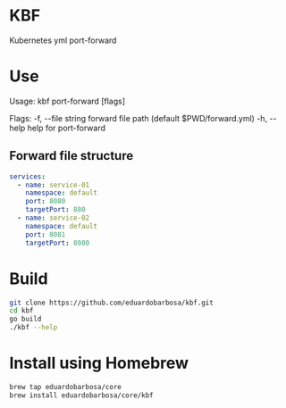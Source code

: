 # KBF

Kubernetes yml port-forward

# Use

Usage:
  kbf port-forward [flags]

 Flags:
   -f, --file string   forward file path (default $PWD/forward.yml)
   -h, --help          help for port-forward

## Forward file structure

```yaml
services:
  - name: service-01
    namespace: default
    port: 8080
    targetPort: 880
  - name: service-02
    namespace: default
    port: 8081
    targetPort: 8080
```

 # Build

```bash
git clone https://github.com/eduardobarbosa/kbf.git
cd kbf
go build
./kbf --help
```

# Install using Homebrew

```bash
brew tap eduardobarbosa/core
brew install eduardobarbosa/core/kbf
```